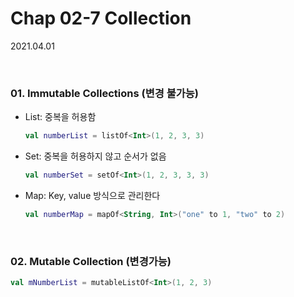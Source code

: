 # Chap 02-7 Collection

2021.04.01

<br>

### 01. Immutable Collections (변경 불가능)

* List: 중복을 허용함

  ```kotlin
  val numberList = listOf<Int>(1, 2, 3, 3)
  ```

* Set: 중복을 허용하지 않고 순서가 없음

  ```kotlin
  val numberSet = setOf<Int>(1, 2, 3, 3, 3)
  ```

* Map: Key, value 방식으로 관리한다

  ```kotlin
  val numberMap = mapOf<String, Int>("one" to 1, "two" to 2)
  ```

<br>

### 02. Mutable Collection (변경가능)

```kotlin
val mNumberList = mutableListOf<Int>(1, 2, 3)
```